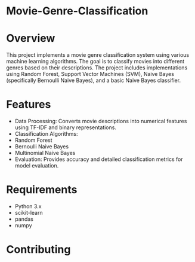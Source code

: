 # Movie-Genre-Classification
# Overview
This project implements a movie genre classification system using various machine learning algorithms. The goal is to classify movies into different genres based on their descriptions. The project includes implementations using Random Forest, Support Vector Machines (SVM), Naive Bayes (specifically Bernoulli Naive Bayes), and a basic Naive Bayes classifier.

# Features
- Data Processing: Converts movie descriptions into numerical features using TF-IDF and binary representations.
- Classification Algorithms:
 - Random Forest
 - Bernoulli Naive Bayes
 - Multinomial Naive Bayes
- Evaluation: Provides accuracy and detailed classification metrics for model evaluation.
# Requirements
- Python 3.x
- scikit-learn
- pandas
- numpy
# Contributing
